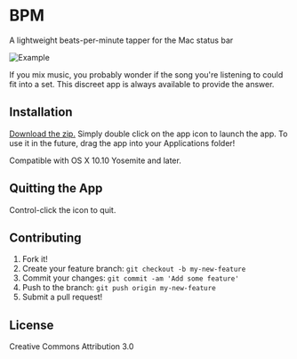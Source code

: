 # BPM

A lightweight beats-per-minute tapper for the Mac status bar

![Example](http://i.imgur.com/9HkrEkI.gif)

If you mix music, you probably wonder if the song you're listening to could fit into a set. This discreet app is always available to provide the answer.

## Installation

[Download the zip.](http://www.builtbybenbrook.com/assets/downloads/bpm.zip) Simply double click on the app icon to launch the app. To use it in the future, drag the app into your Applications folder!

Compatible with OS X 10.10 Yosemite and later.

## Quitting the App
Control-click the icon to quit.

## Contributing

1. Fork it!
2. Create your feature branch: `git checkout -b my-new-feature`
3. Commit your changes: `git commit -am 'Add some feature'`
4. Push to the branch: `git push origin my-new-feature`
5. Submit a pull request!

## License

Creative Commons Attribution 3.0